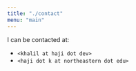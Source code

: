 ```yaml
---
title: "./contact"
menu: "main"
---
```


I can be contacted at:

* `<khalil at haji dot dev>`
* `<haji dot k at northeastern dot edu>`

